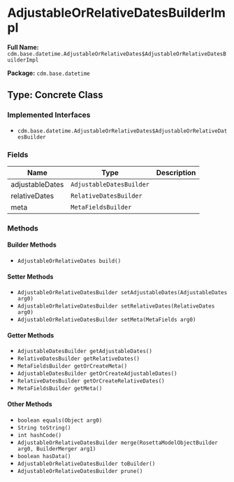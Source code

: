 # AdjustableOrRelativeDatesBuilderImpl

**Full Name:** `cdm.base.datetime.AdjustableOrRelativeDates$AdjustableOrRelativeDatesBuilderImpl`

**Package:** `cdm.base.datetime`

## Type: Concrete Class

### Implemented Interfaces

- `cdm.base.datetime.AdjustableOrRelativeDates$AdjustableOrRelativeDatesBuilder`

### Fields

| Name | Type | Description |
|------|------|-------------|
| adjustableDates | `AdjustableDatesBuilder` |  |
| relativeDates | `RelativeDatesBuilder` |  |
| meta | `MetaFieldsBuilder` |  |

### Methods

#### Builder Methods

- `AdjustableOrRelativeDates build()`

#### Setter Methods

- `AdjustableOrRelativeDatesBuilder setAdjustableDates(AdjustableDates arg0)`
- `AdjustableOrRelativeDatesBuilder setRelativeDates(RelativeDates arg0)`
- `AdjustableOrRelativeDatesBuilder setMeta(MetaFields arg0)`

#### Getter Methods

- `AdjustableDatesBuilder getAdjustableDates()`
- `RelativeDatesBuilder getRelativeDates()`
- `MetaFieldsBuilder getOrCreateMeta()`
- `AdjustableDatesBuilder getOrCreateAdjustableDates()`
- `RelativeDatesBuilder getOrCreateRelativeDates()`
- `MetaFieldsBuilder getMeta()`

#### Other Methods

- `boolean equals(Object arg0)`
- `String toString()`
- `int hashCode()`
- `AdjustableOrRelativeDatesBuilder merge(RosettaModelObjectBuilder arg0, BuilderMerger arg1)`
- `boolean hasData()`
- `AdjustableOrRelativeDatesBuilder toBuilder()`
- `AdjustableOrRelativeDatesBuilder prune()`

